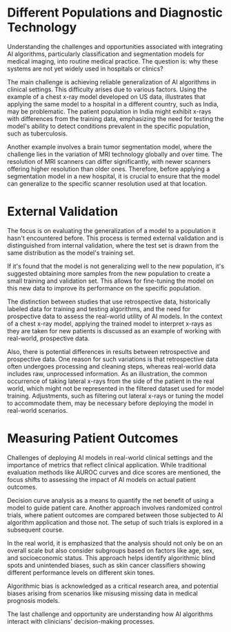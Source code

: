 # Different Populations and Diagnostic Technology

Understanding the challenges and opportunities associated with integrating AI algorithms, particularly classification and segmentation models for medical imaging, into routine medical practice. The question is: why these systems are not yet widely used in hospitals or clinics?

The main challenge is achieving reliable generalization of AI algorithms in clinical settings. This difficulty arises due to various factors. Using the example of a chest x-ray model developed on US data, illustrates that applying the same model to a hospital in a different country, such as India, may be problematic. The patient population in India might exhibit x-rays with differences from the training data, emphasizing the need for testing the model's ability to detect conditions prevalent in the specific population, such as tuberculosis.

Another example involves a brain tumor segmentation model, where the challenge lies in the variation of MRI technology globally and over time. The resolution of MRI scanners can differ significantly, with newer scanners offering higher resolution than older ones. Therefore, before applying a segmentation model in a new hospital, it is crucial to ensure that the model can generalize to the specific scanner resolution used at that location.

# External Validation

The focus is on evaluating the generalization of a model to a population it hasn't encountered before. This process is termed external validation and is distinguished from internal validation, where the test set is drawn from the same distribution as the model's training set.

If it's found that the model is not generalizing well to the new population, it's suggested obtaining more samples from the new population to create a small training and validation set. This allows for fine-tuning the model on this new data to improve its performance on the specific population.

The distinction between studies that use retrospective data, historically labeled data for training and testing algorithms, and the need for prospective data to assess the real-world utility of AI models. In the context of a chest x-ray model, applying the trained model to interpret x-rays as they are taken for new patients is discussed as an example of working with real-world, prospective data.

Also, there is potential differences in results between retrospective and prospective data. One reason for such variations is that retrospective data often undergoes processing and cleaning steps, whereas real-world data includes raw, unprocessed information. As an illustration, the common occurrence of taking lateral x-rays from the side of the patient in the real world, which might not be represented in the filtered dataset used for model training. Adjustments, such as filtering out lateral x-rays or tuning the model to accommodate them, may be necessary before deploying the model in real-world scenarios.

# Measuring Patient Outcomes

Challenges of deploying AI models in real-world clinical settings and the importance of metrics that reflect clinical application. While traditional evaluation methods like AUROC curves and dice scores are mentioned, the focus shifts to assessing the impact of AI models on actual patient outcomes.

Decision curve analysis as a means to quantify the net benefit of using a model to guide patient care. Another approach involves randomized control trials, where patient outcomes are compared between those subjected to AI algorithm application and those not. The setup of such trials is explored in a subsequent course.

In the real world, it is emphasized that the analysis should not only be on an overall scale but also consider subgroups based on factors like age, sex, and socioeconomic status. This approach helps identify algorithmic blind spots and unintended biases, such as skin cancer classifiers showing different performance levels on different skin tones.

Algorithmic bias is acknowledged as a critical research area, and potential biases arising from scenarios like misusing missing data in medical prognosis models.

The last challenge and opportunity are understanding how AI algorithms interact with clinicians' decision-making processes.